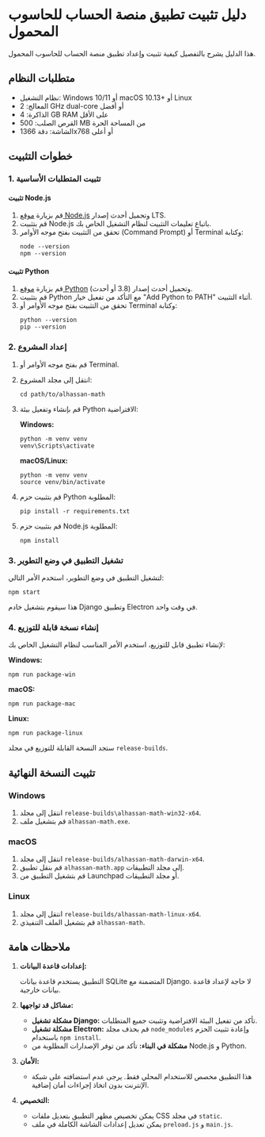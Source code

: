 # دليل تثبيت تطبيق منصة الحساب للحاسوب المحمول

هذا الدليل يشرح بالتفصيل كيفية تثبيت وإعداد تطبيق منصة الحساب للحاسوب المحمول.

## متطلبات النظام

- نظام التشغيل: Windows 10/11 أو macOS 10.13+ أو Linux
- المعالج: 2 GHz dual-core أو أفضل
- الذاكرة: 4 GB RAM على الأقل
- القرص الصلب: 500 MB من المساحة الحرة
- الشاشة: دقة 1366x768 أو أعلى

## خطوات التثبيت

### 1. تثبيت المتطلبات الأساسية

#### تثبيت Node.js

1. قم بزيارة [موقع Node.js](https://nodejs.org/) وتحميل أحدث إصدار LTS.
2. قم بتثبيت Node.js باتباع تعليمات التثبيت لنظام التشغيل الخاص بك.
3. تحقق من التثبيت بفتح موجه الأوامر (Command Prompt) أو Terminal وكتابة:
   ```
   node --version
   npm --version
   ```

#### تثبيت Python

1. قم بزيارة [موقع Python](https://www.python.org/downloads/) وتحميل أحدث إصدار (3.8 أو أحدث).
2. قم بتثبيت Python مع التأكد من تفعيل خيار "Add Python to PATH" أثناء التثبيت.
3. تحقق من التثبيت بفتح موجه الأوامر أو Terminal وكتابة:
   ```
   python --version
   pip --version
   ```

### 2. إعداد المشروع

1. قم بفتح موجه الأوامر أو Terminal.
2. انتقل إلى مجلد المشروع:
   ```
   cd path/to/alhassan-math
   ```

3. قم بإنشاء وتفعيل بيئة Python الافتراضية:

   **Windows:**
   ```
   python -m venv venv
   venv\Scripts\activate
   ```

   **macOS/Linux:**
   ```
   python -m venv venv
   source venv/bin/activate
   ```

4. قم بتثبيت حزم Python المطلوبة:
   ```
   pip install -r requirements.txt
   ```

5. قم بتثبيت حزم Node.js المطلوبة:
   ```
   npm install
   ```

### 3. تشغيل التطبيق في وضع التطوير

لتشغيل التطبيق في وضع التطوير، استخدم الأمر التالي:

```
npm start
```

هذا سيقوم بتشغيل خادم Django وتطبيق Electron في وقت واحد.

### 4. إنشاء نسخة قابلة للتوزيع

لإنشاء تطبيق قابل للتوزيع، استخدم الأمر المناسب لنظام التشغيل الخاص بك:

**Windows:**
```
npm run package-win
```

**macOS:**
```
npm run package-mac
```

**Linux:**
```
npm run package-linux
```

ستجد النسخة القابلة للتوزيع في مجلد `release-builds`.

## تثبيت النسخة النهائية

### Windows

1. انتقل إلى مجلد `release-builds\alhassan-math-win32-x64`.
2. قم بتشغيل ملف `alhassan-math.exe`.

### macOS

1. انتقل إلى مجلد `release-builds/alhassan-math-darwin-x64`.
2. قم بنقل تطبيق `alhassan-math.app` إلى مجلد التطبيقات.
3. قم بتشغيل التطبيق من Launchpad أو مجلد التطبيقات.

### Linux

1. انتقل إلى مجلد `release-builds/alhassan-math-linux-x64`.
2. قم بتشغيل الملف التنفيذي `alhassan-math`.

## ملاحظات هامة

1. **إعدادات قاعدة البيانات:**
   
   التطبيق يستخدم قاعدة بيانات SQLite المتضمنة مع Django. لا حاجة لإعداد قاعدة بيانات خارجية.

2. **مشاكل قد تواجهها:**

   - **مشكلة تشغيل Django:** تأكد من تفعيل البيئة الافتراضية وتثبيت جميع المتطلبات.
   - **مشكلة تشغيل Electron:** قم بحذف مجلد `node_modules` وإعادة تثبيت الحزم باستخدام `npm install`.
   - **مشكلة في البناء:** تأكد من توفر الإصدارات المطلوبة من Node.js و Python.

3. **الأمان:**

   - هذا التطبيق مخصص للاستخدام المحلي فقط. يرجى عدم استضافته على شبكة الإنترنت بدون اتخاذ إجراءات أمان إضافية.

4. **التخصيص:**

   - يمكن تخصيص مظهر التطبيق بتعديل ملفات CSS في مجلد `static`.
   - يمكن تعديل إعدادات الشاشة الكاملة في ملف `preload.js` و `main.js`.